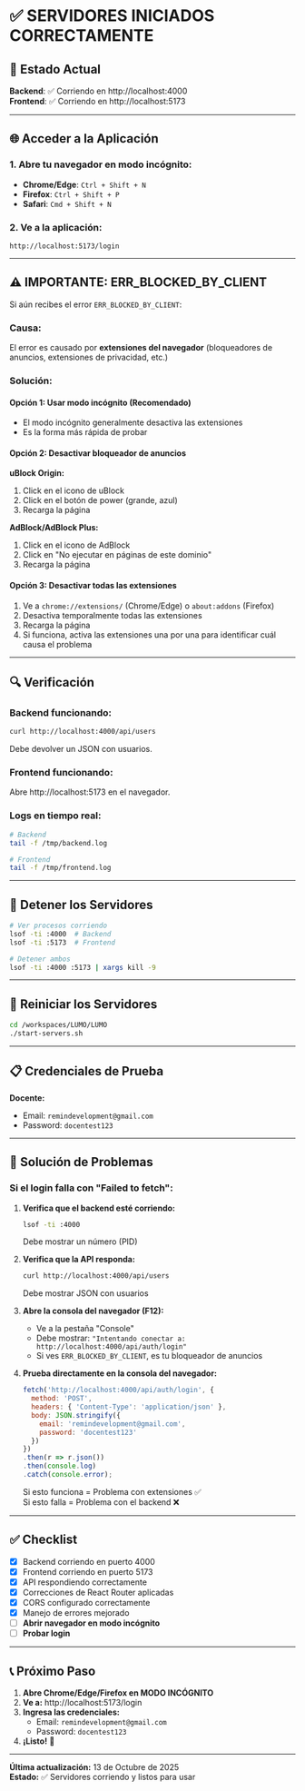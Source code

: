# ✅ SERVIDORES INICIADOS CORRECTAMENTE

## 🎉 Estado Actual

**Backend**: ✅ Corriendo en http://localhost:4000  
**Frontend**: ✅ Corriendo en http://localhost:5173

---

## 🌐 Acceder a la Aplicación

### 1. Abre tu navegador en **modo incógnito**:
- **Chrome/Edge**: `Ctrl + Shift + N`
- **Firefox**: `Ctrl + Shift + P`
- **Safari**: `Cmd + Shift + N`

### 2. Ve a la aplicación:
```
http://localhost:5173/login
```

---

## ⚠️ IMPORTANTE: ERR_BLOCKED_BY_CLIENT

Si aún recibes el error `ERR_BLOCKED_BY_CLIENT`:

### Causa:
El error es causado por **extensiones del navegador** (bloqueadores de anuncios, extensiones de privacidad, etc.)

### Solución:

#### Opción 1: Usar modo incógnito (Recomendado)
- El modo incógnito generalmente desactiva las extensiones
- Es la forma más rápida de probar

#### Opción 2: Desactivar bloqueador de anuncios
**uBlock Origin:**
1. Click en el icono de uBlock
2. Click en el botón de power (grande, azul)
3. Recarga la página

**AdBlock/AdBlock Plus:**
1. Click en el icono de AdBlock
2. Click en "No ejecutar en páginas de este dominio"
3. Recarga la página

#### Opción 3: Desactivar todas las extensiones
1. Ve a `chrome://extensions/` (Chrome/Edge) o `about:addons` (Firefox)
2. Desactiva temporalmente todas las extensiones
3. Recarga la página
4. Si funciona, activa las extensiones una por una para identificar cuál causa el problema

---

## 🔍 Verificación

### Backend funcionando:
```bash
curl http://localhost:4000/api/users
```
Debe devolver un JSON con usuarios.

### Frontend funcionando:
Abre http://localhost:5173 en el navegador.

### Logs en tiempo real:
```bash
# Backend
tail -f /tmp/backend.log

# Frontend
tail -f /tmp/frontend.log
```

---

## 🛑 Detener los Servidores

```bash
# Ver procesos corriendo
lsof -ti :4000  # Backend
lsof -ti :5173  # Frontend

# Detener ambos
lsof -ti :4000 :5173 | xargs kill -9
```

---

## 🔄 Reiniciar los Servidores

```bash
cd /workspaces/LUMO/LUMO
./start-servers.sh
```

---

## 📋 Credenciales de Prueba

**Docente:**
- Email: `remindevelopment@gmail.com`
- Password: `docentest123`

---

## 🐛 Solución de Problemas

### Si el login falla con "Failed to fetch":

1. **Verifica que el backend esté corriendo:**
   ```bash
   lsof -ti :4000
   ```
   Debe mostrar un número (PID)

2. **Verifica que la API responda:**
   ```bash
   curl http://localhost:4000/api/users
   ```
   Debe mostrar JSON con usuarios

3. **Abre la consola del navegador (F12):**
   - Ve a la pestaña "Console"
   - Debe mostrar: `"Intentando conectar a: http://localhost:4000/api/auth/login"`
   - Si ves `ERR_BLOCKED_BY_CLIENT`, es tu bloqueador de anuncios

4. **Prueba directamente en la consola del navegador:**
   ```javascript
   fetch('http://localhost:4000/api/auth/login', {
     method: 'POST',
     headers: { 'Content-Type': 'application/json' },
     body: JSON.stringify({ 
       email: 'remindevelopment@gmail.com', 
       password: 'docentest123' 
     })
   })
   .then(r => r.json())
   .then(console.log)
   .catch(console.error);
   ```
   
   Si esto funciona = Problema con extensiones ✅  
   Si esto falla = Problema con el backend ❌

---

## ✅ Checklist

- [x] Backend corriendo en puerto 4000
- [x] Frontend corriendo en puerto 5173
- [x] API respondiendo correctamente
- [x] Correcciones de React Router aplicadas
- [x] CORS configurado correctamente
- [x] Manejo de errores mejorado
- [ ] **Abrir navegador en modo incógnito**
- [ ] **Probar login**

---

## 📞 Próximo Paso

1. **Abre Chrome/Edge/Firefox en MODO INCÓGNITO**
2. **Ve a:** http://localhost:5173/login
3. **Ingresa las credenciales:**
   - Email: `remindevelopment@gmail.com`
   - Password: `docentest123`
4. **¡Listo!** 🎉

---

**Última actualización:** 13 de Octubre de 2025  
**Estado:** ✅ Servidores corriendo y listos para usar
